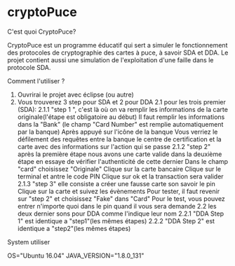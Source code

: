 # cryptoPuce

C'est quoi CryptoPuce?

CryptoPuce est un programme éducatif qui sert a simuler le fonctionnement des protocoles de cryptographie des cartes à puce, à savoir SDA et DDA. Le projet contient aussi une simulation de l'exploitation d'une faille dans le protocole SDA.
 
 Comment l'utiliser ?

   1. Ouvrirai le projet avec éclipse (ou autre)
   2. Vous trouverez 3 step pour SDA et 2 pour DDA 
    2.1 pour les trois premier (SDA): 
     2.1.1 "step 1 ", c'est là où on va remplir les informations de la carte originale(l'étape est obligatoire au début) Il faut      remplir les informations dans la "Bank" (le champ "Card Number" est remplie automatiquement par la banque) Après appuyé sur l'icône de la banque Vous verriez le défilement des requêtes entre la banque le centre de certification et la carte avec des informations sur l'action qui se passe 
     2.1.2 "step 2" après la première étape nous avons une carte valide dans la deuxième étape en essaye de vérifier l'authenticité de cette dernier Dans le champ "card" choisissez "Originale" Clique sur la carte bancaire Clique sur le terminal et antre le code PIN Clique sur ok et la transaction sera valider 
     2.1.3 "step 3" elle consiste a créer une fausse carte son savoir le pin Clique sur la carte et suivez les évènements Pour tester, il faut revenir sur "step 2" et choisissez "Fake" dans "Card" Pour le test, vous pouvez entrer n'importe quoi dans le pin quand il vous sera demande 
    2.2 les deux dernier sons pour DDA comme l'indique leur nom 
     2.2.1 "DDA Step 1" est identique a "step1"(les mêmes étapes) 
     2.2.2 "DDA Step 2" est identique a "step2"(les mêmes étapes)

System utiliser

OS="Ubuntu 16.04" JAVA_VERSION="1.8.0_131"